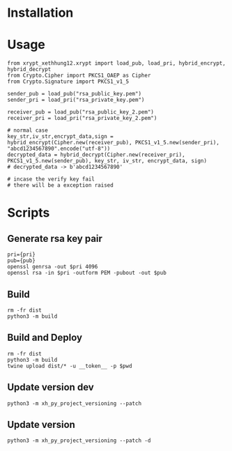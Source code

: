 # Installation

# Usage
```shell
from xrypt_xethhung12.xrypt import load_pub, load_pri, hybrid_encrypt, hybrid_decrypt
from Crypto.Cipher import PKCS1_OAEP as Cipher
from Crypto.Signature import PKCS1_v1_5

sender_pub = load_pub("rsa_public_key.pem")
sender_pri = load_pri("rsa_private_key.pem")

receiver_pub = load_pub("rsa_public_key_2.pem")
receiver_pri = load_pri("rsa_private_key_2.pem")

# normal case
key_str,iv_str,encrypt_data,sign = hybrid_encrypt(Cipher.new(receiver_pub), PKCS1_v1_5.new(sender_pri), "abcd1234567890".encode("utf-8"))
decrypted_data = hybrid_decrypt(Cipher.new(receiver_pri), PKCS1_v1_5.new(sender_pub), key_str, iv_str, encrypt_data, sign)
# decrypted_data -> b'abcd1234567890'

# incase the verify key fail
# there will be a exception raised
```

# Scripts

## Generate rsa key pair
```shell
pri={pri}
pub={pub}
openssl genrsa -out $pri 4096
openssl rsa -in $pri -outform PEM -pubout -out $pub
```

## Build 
```shell
rm -fr dist
python3 -m build
```


## Build and Deploy
```shell
rm -fr dist
python3 -m build
twine upload dist/* -u __token__ -p $pwd
```

## Update version dev
```shell
python3 -m xh_py_project_versioning --patch
```

## Update version
```shell
python3 -m xh_py_project_versioning --patch -d
```
